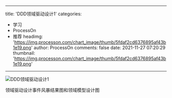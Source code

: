 
---
title: 'DDD领域驱动设计1'
categories: 
 - 学习
 - ProcessOn
 - 推荐
headimg: 'https://img.processon.com/chart_image/thumb/5fdaf2cd6376895af43b1e19.png'
author: ProcessOn
comments: false
date: 2021-11-27 07:20:29
thumbnail: 'https://img.processon.com/chart_image/thumb/5fdaf2cd6376895af43b1e19.png'
---

<div>   
<img class="thumb" alt="DDD领域驱动设计1" src="https://img.processon.com/chart_image/thumb/5fdaf2cd6376895af43b1e19.png" referrerpolicy="no-referrer">
<p>领域驱动设计事件风暴结果图和领域模型设计图</p>  
</div>
            